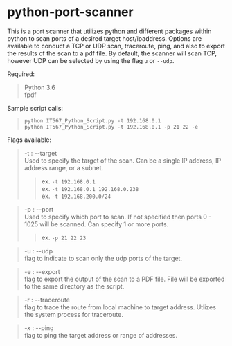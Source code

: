 # python-port-scanner

This is a port scanner that utilizes python and different packages within python to scan ports of a desired target host/ipaddress. Options are available to conduct a TCP or UDP scan, traceroute, ping, and also to export the results of the scan to a pdf file. By default, the scanner will scan TCP, however UDP can be selected by using the flag `u` or `--udp`.

Required:
> Python 3.6 <br>
> fpdf

Sample script calls:
 > `python IT567_Python_Script.py -t 192.168.0.1` <br>
 > `python IT567_Python_Script.py -t 192.168.0.1 -p 21 22 -e`

Flags available:

  > -t : --target <br>
  Used to specify the target of the scan. Can be a single IP address, IP address range, or a subnet.
  >> ex. `-t 192.168.0.1` <br>
  >> ex. `-t 192.168.0.1 192.168.0.238` <br>
  >> ex. `-t 192.168.200.0/24`
  
 > -p : --port <br>
  > Used to specify which port to scan. If not specified then ports 0 - 1025 will be scanned. Can specify 1 or more ports.
  >> ex. `-p 21 22 23`
  
 > -u : --udp <br>
 flag to indicate to scan only the udp ports of the target.
 
 > -e : --export <br>
 flag to export the output of the scan to a PDF file. File will be exported to the same directory as the script.
 
 > -r : --traceroute <br>
 flag to trace the route from local machine to target address. Utlizes the system process for traceroute.
 
 > -x : --ping <br>
 flag to ping the target address or range of addresses.
 

 
 
